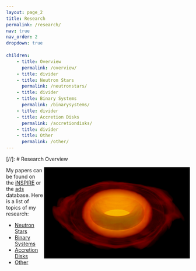 ```yaml
---
layout: page_2
title: Research
permalink: /research/
nav: true
nav_order: 2
dropdown: true

children:
    - title: Overview
      permalink: /overview/
    - title: divider
    - title: Neutron Stars
      permalink: /neutronstars/
    - title: divider
    - title: Binary Systems
      permalink: /binarysystems/
    - title: divider
    - title: Accretion Disks
      permalink: /accretiondisks/
    - title: divider
    - title: Other
      permalink: /other/
---
```


[//]: # Research Overview

<!---
<figure>
    <center>
    <img src="/assets/img/p_eq_rho_t_P_30.png" width="500">
    <figcaption>Ergo Star</figcaption>
    </center>
</figure>


<div class="pull-right">
    <img src="/assets/img/p_eq_rho_t_P_30.png"  width=400 height=250/></div>
--->

<img align="right" width="400" height=250 src="/assets/img/p_eq_rho_t_P_30.png" />

My papers can be found on the [iNSPIRE](https://inspirehep.net/literature?sort=mostrecent&size=25&page=1&q=a%20tsokaros) or the [ads](https://ui.adsabs.harvard.edu/search/q=%20author%3A%22tsokaros%22&sort=date%20desc%2C%20bibcode%20desc&p_=0)
   database. Here is a list of topics of my research:
   - [Neutron Stars](https://tsokaros.github.io/neutronstars/)
   - [Binary Systems](https://tsokaros.github.io/binarysystems/)
   - [Accretion Disks](https://tsokaros.github.io/accretiondisks/)
   - [Other](https://tsokaros.github.io/other/)


